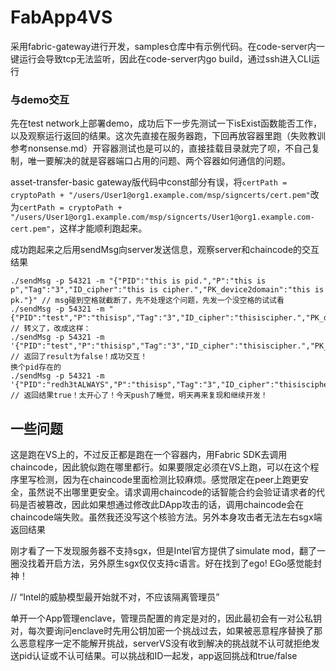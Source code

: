 # FabApp4VS
采用fabric-gateway进行开发，samples仓库中有示例代码。在code-server内一键运行会导致tcp无法监听，因此在code-server内go build，通过ssh进入CLI运行

### 与demo交互
先在test network上部署demo，成功后下一步先测试一下isExist函数能否工作，以及观察运行返回的结果。这次先直接在服务器跑，下回再放容器里跑（失败教训参考nonsense.md）开容器测试也是可以的，直接挂载目录就完了呗，不自己复制，唯一要解决的就是容器端口占用的问题、两个容器如何通信的问题。

asset-transfer-basic gateway版代码中const部分有误，将`certPath = cryptoPath + "/users/User1@org1.example.com/msp/signcerts/cert.pem"`改为`certPath = cryptoPath + "/users/User1@org1.example.com/msp/signcerts/User1@org1.example.com-cert.pem"`，这样才能顺利跑起来。

成功跑起来之后用sendMsg向server发送信息，观察server和chaincode的交互结果
```
./sendMsg -p 54321 -m "{"PID":"this is pid.","P":"this is p","Tag":"3","ID_cipher":"this is cipher.","PK_device2domain":"this is pk."}" // msg碰到空格就截断了，先不处理这个问题，先发一个没空格的试试看
./sendMsg -p 54321 -m "{"PID":"test","P":"thisisp","Tag":"3","ID_cipher":"thisiscipher.","PK_device2domain":"thisispk."}"   // 转义了，改成这样：
./sendMsg -p 54321 -m '{"PID":"test","P":"thisisp","Tag":"3","ID_cipher":"thisiscipher.","PK_device2domain":"thisispk."}'   // 返回了result为false！成功交互！
换个pid存在的
./sendMsg -p 54321 -m '{"PID":"redh3tALWAYS","P":"thisisp","Tag":"3","ID_cipher":"thisiscipher.","PK_device2domain":"thisispk."}'   // 返回结果true！太开心了！今天push了睡觉，明天再来复现和继续开发！
```

## 一些问题
这是跑在VS上的，不过反正都是跑在一个容器内，用Fabric SDK去调用chaincode，因此貌似跑在哪里都行。如果要限定必须在VS上跑，可以在这个程序里写检测，因为在chaincode里面检测比较麻烦。感觉限定在peer上跑更安全，虽然说不出哪里更安全。请求调用chaincode的话智能合约会验证请求者的代码是否被篡改，因此如果想通过修改此DApp攻击的话，调用chaincode会在chaincode端失败。虽然我还没写这个核验方法。另外本身攻击者无法左右sgx端返回结果

刚才看了一下发现服务器不支持sgx，但是Intel官方提供了simulate mod，翻了一圈没找着开启方法，另外原生sgx仅仅支持c语言。好在找到了ego!
EGo感觉能封神！

// “Intel的威胁模型最开始就不对，不应该隔离管理员”

单开一个App管理enclave，管理员配置的肯定是对的，因此最初会有一对公私钥对，每次要询问enclave时先用公钥加密一个挑战过去，如果被恶意程序替换了那么恶意程序一定不能解开挑战，serverVS没有收到解决的挑战就不认可就拒绝发送pid认证或不认可结果。可以挑战和ID一起发，app返回挑战和true/false
